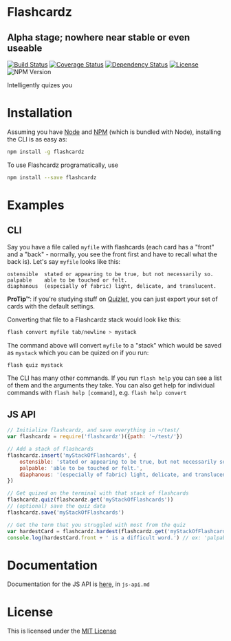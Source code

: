 # Flashcardz

## Alpha stage; nowhere near stable or even useable

[![Build Status](https://img.shields.io/travis/jamescostian/flashcardz.svg?style=flat)](https://travis-ci.org/jamescostian/flashcardz)
[![Coverage Status](https://img.shields.io/coveralls/jamescostian/flashcardz.svg?style=flat)](https://coveralls.io/r/jamescostian/flashcardz?branch=master)
[![Dependency Status](https://img.shields.io/gemnasium/jamescostian/flashcardz.svg?style=flat)](https://gemnasium.com/jamescostian/flashcardz)
[![License](https://img.shields.io/npm/l/flashcardz.svg?style=flat)](https://github.com/jamescostian/flashcardz/blob/master/LICENSE)
![NPM Version](https://img.shields.io/npm/v/flashcardz.svg)

Intelligently quizes you

# Installation

Assuming you have [Node](http://nodejs.org) and [NPM](https://npmjs.org) (which is bundled with Node), installing the CLI is as easy as:

```bash
npm install -g flashcardz
```

To use Flashcardz programatically, use

```bash
npm install --save flashcardz
```

# Examples

## CLI

Say you have a file called `myfile` with flashcards (each card has a "front" and a "back" - normally, you see the front first and have to recall what the back is). Let's say `myfile` looks like this:

```
ostensible	stated or appearing to be true, but not necessarily so.
palpable	able to be touched or felt.
diaphanous	(especially of fabric) light, delicate, and translucent.
```

**ProTip™**: if you're studying stuff on [Quizlet](http://quizlet.com), you can just export your set of cards with the default settings.

Converting that file to a Flashcardz stack would look like this:

```bash
flash convert myfile tab/newline > mystack
```

The command above will convert `myfile` to a "stack" which would be saved as `mystack` which you can be quized on if you run:

```bash
flash quiz mystack
```

The CLI has many other commands. If you run `flash help` you can see a list of them and the arguments they take. You can also get help for individual commands with `flash help [command]`, e.g. `flash help convert`

## JS API

```js
// Initialize flashcardz, and save everything in ~/test/
var flashcardz = require('flashcardz')({path: '~/test/'})

// Add a stack of flashcards
flashcardz.insert('myStackOfFlashcards', {
	ostensible: 'stated or appearing to be true, but not necessarily so.',
	palpable: 'able to be touched or felt.',
	diaphanous: '(especially of fabric) light, delicate, and translucent.'
})

// Get quized on the terminal with that stack of flashcards
flashcardz.quiz(flashcardz.get('myStackOfFlashcards'))
// (optional) save the quiz data
flashcardz.save('myStackOfFlashcards')

// Get the term that you struggled with most from the quiz
var hardestCard = flashcardz.hardest(flashcardz.get('myStackOfFlashcards'))
console.log(hardestCard.front + ' is a difficult word.') // ex: 'palpable is a difficult word.'
```

# Documentation

Documentation for the JS API is [here](https://github.com/jamescostian/flashcardz/tree/master/js-api.md), in `js-api.md`

# License

This is licensed under the [MIT License](https://github.com/jamescostian/flashcardz/tree/master/LICENSE)
